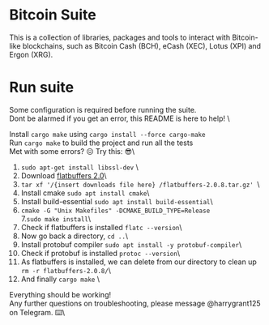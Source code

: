 # Bitcoin Suite

This is a collection of libraries, packages and tools to interact with Bitcoin-like blockchains, such as Bitcoin Cash (BCH), eCash (XEC), Lotus (XPI) and Ergon (XRG).

# Run suite

Some configuration is required before running the suite. \
Dont be alarmed if you get an error, this README is here to help! \

Install `cargo make` using `cargo install --force cargo-make`\
Run `cargo make` to build the project and run all the tests\
Met with some errors? :confounded: Try this: :sunglasses:\

1. `sudo apt-get install libssl-dev` \
2. Download [flatbuffers 2.0](https://github.com/google/flatbuffers/releases/tag/v2.0.8)\
3. `tar xf '/{insert downloads file here} /flatbuffers-2.0.8.tar.gz' `\
4. Install cmake `sudo apt install cmake`\
5. Install build-essential `sudo apt install build-essential`\
6. `cmake -G "Unix Makefiles" -DCMAKE_BUILD_TYPE=Release`\
7.`sudo make install`\
8. Check if flatbuffers is installed `flatc --version`\
9. Now go back a directory, `cd ..`\
10. Install protobuf compiler `sudo apt install -y protobuf-compiler`\
11. Check if protobuf is installed `protoc --version`\
12. As flatbuffers is installed, we can delete from our directory to clean up `rm -r flatbuffers-2.0.8/`\
13. And finally `cargo make` \

Everything should be working! \
Any further questions on troubleshooting, please message @harrygrant125 on Telegram. :keyboard:\
